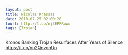 ```yaml
---
layout: post
title: Nicolas Krassas
date: 2018-07-25 02:00:20
tourl: http://t.co/nj3EPPRowo
tags: [Trojan]
---
```

Kronos Banking Trojan Resurfaces After Years of Silence https://t.co/nn2QnvonUn